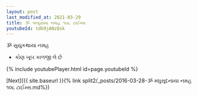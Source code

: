 ```yaml
---
layout: post
last_modified_at: 2021-03-29
title: ૐ અક્રૂરાયા નમહ ૧૦૮ ટાઈમ્સ
youtubeId: tdb9jANzQsk
---
```

 
 
 ૐ સુયુકથાયા નમહ  
 
 -  કોણ ખૂબ કાળજી લે છે 
 
  
 
  
 
 
 
 
 
 


{% include youtubePlayer.html id=page.youtubeId %}
 
[Next]({{ site.baseurl }}{% link  split2/_posts/2016-03-28-ૐ મધુસૂદનાયા નમહ ૧૦૮ ટાઈમ્સ.md%})
 
